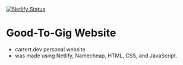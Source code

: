 [![Netlify Status](https://api.netlify.com/api/v1/badges/688a3640-f051-41fd-bd8d-081836530064/deploy-status)](https://app.netlify.com/sites/cartert/deploys)


# Good-To-Gig Website

* cartert.dev personal website
* was made using Netlify, Namecheap, HTML, CSS, and JavaScript. 

